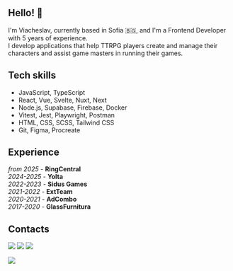 ## Hello! 👋

I'm Viacheslav, currently based in Sofia 🇧🇬, and I'm a Frontend Developer with 5 years of experience.  
I develop applications that help TTRPG players create and manage their characters and assist game masters in running their games.

## Tech skills
* JavaScript, TypeScript
* React, Vue, Svelte, Nuxt, Next
* Node.js, Supabase, Firebase, Docker
* Vitest, Jest, Playwright, Postman
* HTML, CSS, SCSS, Tailwind CSS
* Git, Figma, Procreate

## Experience 
*from 2025* - **RingCentral**  
*2024-2025* - **Yolta**  
*2022-2023* - **Sidus Games**  
*2021-2022* - **ExtTeam**  
*2020-2021* - **AdCombo**  
*2017-2020* - **GlassFurnitura**

## Contacts
[![](https://img.shields.io/badge/telegram-brightsdays-blue)](https://t.me/brightsdays) [![](https://img.shields.io/badge/mail-brightsdayss@gmail.com-blue)](mailto:brightsdayss@gmail.com) [![](https://img.shields.io/badge/linkedin-viacheslav_ivanov-informational)](https://www.linkedin.com/in/brightsdays)

[![](https://img.shields.io/badge/Join%20my%20Patreon!-8A2BE2)](https://www.patreon.com/brightsdays/)

